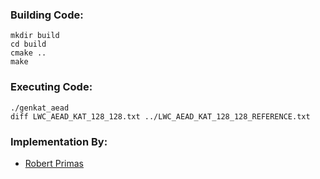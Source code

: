 ### Building Code:

    mkdir build
    cd build
    cmake ..
    make

### Executing Code:

    ./genkat_aead
    diff LWC_AEAD_KAT_128_128.txt ../LWC_AEAD_KAT_128_128_REFERENCE.txt

### Implementation By:

* [Robert Primas](https://rprimas.github.io)
